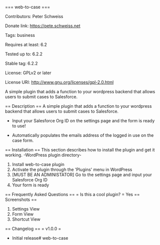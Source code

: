=== web-to-case ===

Contributors: Peter Schweiss

Donate link: https://pete.schweiss.net

Tags: business

Requires at least: 6.2

Tested up to: 6.2.2

Stable tag: 6.2.2

License: GPLv2 or later

License URI: http://www.gnu.org/licenses/gpl-2.0.html

A simple plugin that adds a function to your wordpress backend that allows users to submit cases to Salesforce.

== Description ==
A simple plugin that adds a function to your wordpress backend that allows users to submit cases to Salesforce.

- Input your Salesforce Org ID on the settings page and the form is ready to use!

- Automatically populates the emails address of the logged in use on the case form.

== Installation ==
This section describes how to install the plugin and get it working.
-WordPress plugin directory-
1. Install web-to-case plugin
2. Activate the plugin through the 'Plugins' menu in WordPress
3. [MUST BE AN ADMINISTATOR] Go to the settings page and input your Salesforce Org ID
4. Your form is ready
   
== Frequently Asked Questions ==
= Is this a cool plugin? =
Yes
== Screenshots ==
1. Settings View
2. Form View
3. Shortcut View
   
== Changelog ==
= v1.0.0 =

* Initial release# web-to-case
